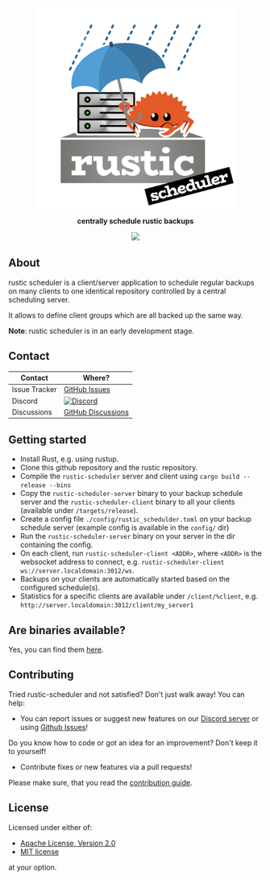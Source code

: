 <p align="center">
<img src="https://raw.githubusercontent.com/rustic-rs/assets/main/logos/readme_header_scheduler.png" height="400" />
</p>
<p align="center"><b>centrally schedule rustic backups</b></p>

<!-- <p align="center">
<a href="https://crates.io/crates/rustic-rs"><img src="https://img.shields.io/crates/v/rustic-rs.svg" /></a>
<a href="https://docs.rs/rustic-rs/"><img src="https://img.shields.io/docsrs/rustic-rs?style=flat&amp;labelColor=1c1d42&amp;color=4f396a&amp;logo=Rust&amp;logoColor=white" /></a>
<a href="https://raw.githubusercontent.com/rustic-rs/rustic/main/"><img src="https://img.shields.io/badge/license-Apache2.0/MIT-blue.svg" /></a>
<a href="https://crates.io/crates/rustic-rs"><img src="https://img.shields.io/crates/d/rustic-rs.svg" /></a>
<p> -->

<p align="center">
<a href="https://github.com/rustic-rs/rustic_scheduler/actions/workflows/nightly.yml"><img src="https://github.com/rustic-rs/rustic_scheduler/actions/workflows/nightly.yml/badge.svg" /></a>
</p>

## About

rustic scheduler is a client/server application to schedule regular backups on
many clients to one identical repository controlled by a central scheduling
server.

It allows to define client groups which are all backed up the same way.

**Note**: rustic scheduler is in an early development stage.

## Contact

| Contact       | Where?                                                                                        |
| ------------- | --------------------------------------------------------------------------------------------- |
| Issue Tracker | [GitHub Issues](https://github.com/rustic-rs/rustic_scheduler/issues)                         |
| Discord       | [![Discord](https://dcbadge.vercel.app/api/server/WRUWENZnzQ)](https://discord.gg/WRUWENZnzQ) |
| Discussions   | [GitHub Discussions](https://github.com/rustic-rs/rustic/discussions)                         |

## Getting started

- Install Rust, e.g. using rustup.
- Clone this github repository and the rustic repository.
- Compile the `rustic-scheduler` server and client using
  `cargo build --release --bins`
- Copy the `rustic-scheduler-server` binary to your backup schedule server and
  the `rustic-scheduler-client` binary to all your clients (available under
  `/targets/release`).
- Create a config file `./config/rustic_schedulder.toml` on your backup schedule server
  (example config is available in the `config/` dir)
- Run the `rustic-scheduler-server` binary on your server in the dir containing
  the config.
- On each client, run `rustic-scheduler-client <ADDR>`, where `<ADDR>` is the
  websocket address to connect, e.g.
  `rustic-scheduler-client ws://server.localdomain:3012/ws`.
- Backups on your clients are automatically started based on the configured
  schedule(s).
- Statistics for a specific clients are available under `/client/%client`, e.g.
  `http://server.localdomain:3012/client/my_server1`

## Are binaries available?

Yes, you can find them [here](https://rustic.cli.rs/docs/nightly_builds.html).

## Contributing

Tried rustic-scheduler and not satisfied? Don't just walk away! You can help:

- You can report issues or suggest new features on our
  [Discord server](https://discord.gg/WRUWENZnzQ) or using
  [Github Issues](https://github.com/rustic-rs/rustic_scheduler/issues/new/choose)!

Do you know how to code or got an idea for an improvement? Don't keep it to
yourself!

- Contribute fixes or new features via a pull requests!

Please make sure, that you read the
[contribution guide](https://rustic.cli.rs/docs/contributing-to-rustic.html).

## License

Licensed under either of:

- [Apache License, Version 2.0](./LICENSE-APACHE)
- [MIT license](./LICENSE-MIT)

at your option.

